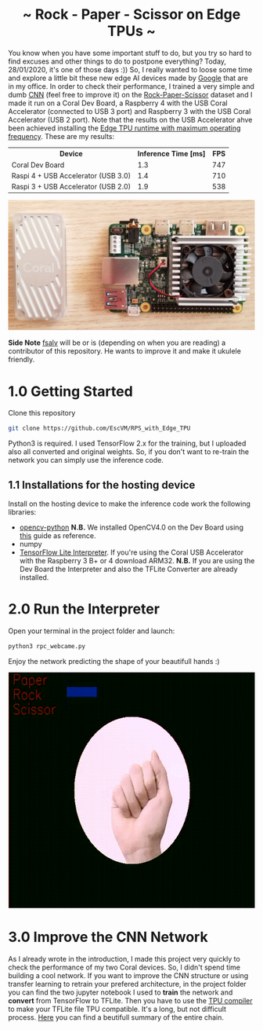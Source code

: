 <h1 align="center"> ~ Rock - Paper - Scissor on Edge TPUs ~ </h1>

You know when you have some important stuff to do, but you try so hard to find excuses and other things to do to postpone everything? Today, 28/01/2020, it's one of those days :)) So, I really wanted to loose some time and explore a little bit these new edge AI devices made by [Google](https://coral.ai/) that are in my office.
In order to check their performance, I trained a very simple and dumb [CNN](https://github.com/EscVM/RPS_with_Edge_TPU/blob/master/media/baby_cnn_arch.png) (feel free to improve it) on the [Rock-Paper-Scissor](https://www.tensorflow.org/datasets/catalog/rock_paper_scissors) dataset and I made it run on a Coral Dev Board, a Raspberry 4 with the USB Coral Accelerator (connected to USB 3 port) and Raspberry 3 with the USB Coral Accelerator (USB 2 port). Note that the results on the USB Accelerator ahve been achieved installing the [Edge TPU runtime with maximum operating frequency](https://coral.ai/docs/accelerator/get-started/#install-with-maximum-operating-frequency-optional). These are my results:

<table align="center">
  <tr>
    <th><span style="font-weight:bold">Device</span></th>
    <th><span style="font-weight:bold">Inference Time [ms]</span></th>
    <th><span style="font-weight:bold">FPS</span></th>
  </tr>
  <tr>
    <td>Coral Dev Board</td>
    <td>1.3</td>
    <td>747</td>
  </tr>
  <tr>
    <td>Raspi 4 + USB Accelerator (USB 3.0)</td>
    <td>1.4</td>
    <td>710</td>
  </tr>
  <tr>
    <td>Raspi 3 + USB Accelerator (USB 2.0)</td>
    <td>1.9</td>
    <td>538</td>
  </tr>
</table>


![Flow_chart of the recognition proces](media/coral_devices.jpg)

**Side Note** [fsalv](https://github.com/fsalv) will be or is (depending on when you are reading) a contributor of this repository. He wants to improve it and make it ukulele friendly.

# 1.0 Getting Started

Clone this repository

   ```bash
   git clone https://github.com/EscVM/RPS_with_Edge_TPU
   ```
Python3 is required. I used TensorFlow 2.x for the training, but I uploaded also all converted and original weights. So, if you don't want to re-train the network you can simply use the inference code.

## 1.1 Installations for the hosting device

Install on the hosting device to make the inference code work the following libraries:

- [opencv-python](https://pypi.org/project/opencv-python/) **N.B.** We installed OpenCV4.0 on the Dev Board using [this](https://medium.com/@balaji_85683/installing-opencv-4-0-on-google-coral-dev-board-5c3a69d7f52f) guide as reference.
- numpy
- [TensorFlow Lite Interpreter](https://www.tensorflow.org/lite/guide/python). If you're using the Coral USB Accelerator with the Raspberry 3 B+ or 4 download ARM32. **N.B.** If you are using the Dev Board the Interpreter and also the TFLite Converter are already installed.


# 2.0 Run the Interpreter
Open your terminal in the project folder and launch:

   ```bash
   python3 rpc_webcame.py
   ```
   
Enjoy the network predicting the shape of your beautifull hands :)

<p align="center">
  <img width="640" height="480" src="media/rpc_record.gif">
</p>

# 3.0 Improve the CNN Network 

As I already wrote in the introduction, I made this project very quickly to check the performance of my two Coral devices. So, I didn't spend time building a cool network. If you want to improve the CNN structure or using transfer learning to retrain your prefered architecture, in the project folder you can find the two jupyter notebook I used to **train** the network and **convert** from TensorFlow to TFLite. Then you have to use the [TPU compiler](https://coral.ai/docs/edgetpu/compiler/) to make your TFLite file TPU compatible. It's a long, but not difficult process. [Here](https://coral.ai/docs/edgetpu/models-intro/) you can find a beutifull summary of the entire chain.
